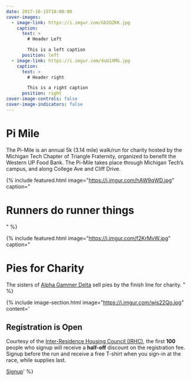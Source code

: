 ```yaml
---
date: 2017-10-15T10:00:00
cover-images:
  - image-link: https://i.imgur.com/Gb2OZKK.jpg
    caption:
      text: >
        # Header Left

        This is a left caption
      position: left
  - image-link: https://i.imgur.com/4uU1XMG.jpg
    caption:
      text: >
        # Header right

        This is a right caption
      position: right
cover-image-controls: false
cover-image-indicators: false
---
```


# Pi Mile

The Pi-Mile is an annual 5k (3.14 mile) walk/run for charity hosted by the Michigan Tech Chapter of Triangle Fraternity, organized to benefit the Western UP Food Bank. The Pi-Mile takes place through Michigan Tech’s campus, and along College Ave and Cliff Drive.

<!-- [Officer Devo Image](https://i.imgur.com/0Ba5HSC.jpg) -->

<!-- [Friendly Picture](https://i.imgur.com/pMNGIxb.jpg) -->

{% include featured.html image="https://i.imgur.com/hAW9qWD.jpg" caption="
# Runners do runner things
" %}

{% include featured.html image="https://i.imgur.com/f2KrMvW.jpg" caption="
# Pies for Charity

The sisters of [Alpha Gammer Delta](https://www.involvement.mtu.edu/organization/alpha-gamma-delta) sell pies by the finish line for charity.
" %}

{% include image-section.html image="https://i.imgur.com/wis22Qo.jpg" content='
## Registration is Open

Courtesy of the [Inter-Residence Housing Council (IRHC)](https://www.involvement.mtu.edu/organization/IRHC), the first **100** people who signup will receive a **half-off** discount on the registration fee. Signup before the run and receive a free T-shirt when you sign-in at the race, while supplies last.

<a class="btn btn-primary" href="https://docs.google.com/forms/d/e/1FAIpQLSfGi84BaxRd-pEH-Gh9f9PQNTwv2DryU3lhtg-jonIrt3UYWQ/viewform" role="button">Signup</a>' %}

<!-- <iframe allowfullscreen="true" mozallowfullscreen="true" webkitallowfullscreen="true" class="imgur-embed-iframe-pub imgur-embed-iframe-pub-a-3PMjB-true-540" scrolling="no" src="http://imgur.com/a/3PMjB/embed?pub=true&amp;ref=http%3A%2F%2Fmtutriangle.org%2Fpi-mile%2F&amp;w=540" id="imgur-embed-iframe-pub-a-3PMjB" style="height: 500px; width: 540px; margin: 10px 0px; padding: 0px;"></iframe>

<iframe allowfullscreen="true" mozallowfullscreen="true" webkitallowfullscreen="true" class="imgur-embed-iframe-pub imgur-embed-iframe-pub-a-FCwHy-true-540" scrolling="no" src="http://imgur.com/a/FCwHy/embed?pub=true&amp;ref=http%3A%2F%2Fmtutriangle.org%2Fpi-mile%2F&amp;w=540" id="imgur-embed-iframe-pub-a-FCwHy" style="height: 500px; width: 540px; margin: 10px 0px; padding: 0px;"></iframe>

<iframe allowfullscreen="true" mozallowfullscreen="true" webkitallowfullscreen="true" class="imgur-embed-iframe-pub imgur-embed-iframe-pub-a-rOyBG-true-540" scrolling="no" src="http://imgur.com/a/rOyBG/embed?pub=true&amp;ref=http%3A%2F%2Fmtutriangle.org%2Fpi-mile%2F&amp;w=540" id="imgur-embed-iframe-pub-a-rOyBG" style="height: 500px; width: 540px; margin: 10px 0px; padding: 0px;"></iframe>
-->

